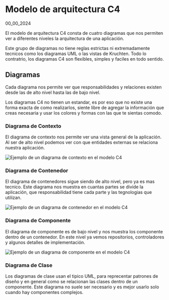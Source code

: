 # Modelo de arquitectura C4
00_00_2024

El modelo de arquitectura C4 consta de cuatro diagramas que nos permiten ver a diferentes niveles la arquitectura de una aplicación.

Este grupo de diagramas no tiene reglas estrictas ni extremadamente tecnicos como los diagramas UML o las vistas de Kruchten. Todo lo contratrio, los diagramas C4 son flexibles, simples y faciles en todo sentido.

## Diagramas

Cada diagrama nos permite ver que responsabilidades y relaciones existen desde las de alto nivel hasta las de bajo nivel.

Los diagramas C4 no tienen un estandar, es por eso que no existe una forma exacta de como realizarlos, siente libre de agregar la información que creas necesaria y usar los colores y formas con las que te sientas comodo.

### Diagrama de Contexto

El diagrama de contexto nos permite ver una vista general de la aplicación. Al ser de alto nivel podemos ver con que entidades externas se relaciona nuestra aplicación.

![Ejemplo de un diagrama de contexto en el modelo C4]()

### Diagrama de Contenedor

El diagrama de contenedores sigue siendo de alto nivel, pero ya es mas tecnico. Este diagrama nos muestra en cuantas partes se divide la aplicación, que responsabilidad tiene cada parte y las tegnologias que utilizan.

![Ejemplo de un diagrama de contenedor en el modelo C4]()

### Diagrama de Componente

El diagrama de componente es de bajo nivel y nos muestra los componente dentro de un contenedor. En este nivel ya vemos repositorios, controladores y algunos detalles de implementación.

![Ejemplo de un diagrama de componente en el modelo C4]()

### Diagrama de Clase

Los diagramas de clase usan el tipico UML, para reprecentar patrones de diseño y en general como se relacionan las clases dentro de un componente. Este diagrama no suele ser necesario y es mejor usarlo solo cuando hay componentes complejos.

